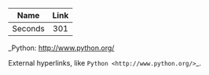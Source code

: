 
| Name | Link  |
| :---:   | :-: |
| Seconds | 301 |

_Python: http://www.python.org/

External hyperlinks, like `Python
<http://www.python.org/>`_.
